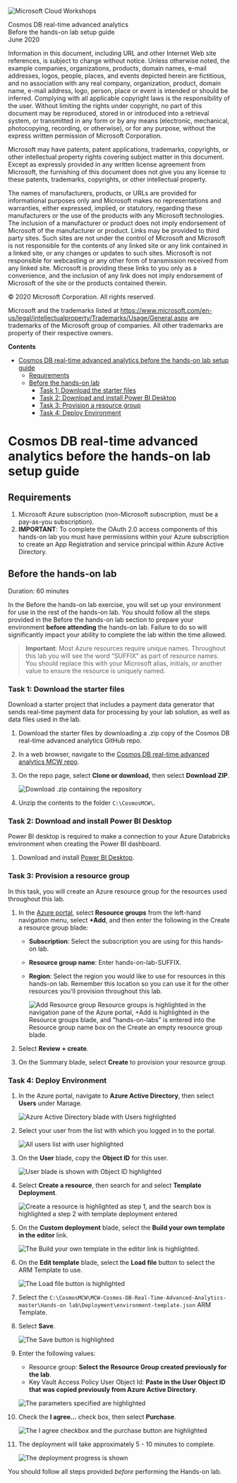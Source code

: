 ![](https://github.com/Microsoft/MCW-Template-Cloud-Workshop/raw/master/Media/ms-cloud-workshop.png 'Microsoft Cloud Workshops')

<div class="MCWHeader1">
Cosmos DB real-time advanced analytics
</div>

<div class="MCWHeader2">
Before the hands-on lab setup guide
</div>

<div class="MCWHeader3">
June 2020
</div>

Information in this document, including URL and other Internet Web site references, is subject to change without notice. Unless otherwise noted, the example companies, organizations, products, domain names, e-mail addresses, logos, people, places, and events depicted herein are fictitious, and no association with any real company, organization, product, domain name, e-mail address, logo, person, place or event is intended or should be inferred. Complying with all applicable copyright laws is the responsibility of the user. Without limiting the rights under copyright, no part of this document may be reproduced, stored in or introduced into a retrieval system, or transmitted in any form or by any means (electronic, mechanical, photocopying, recording, or otherwise), or for any purpose, without the express written permission of Microsoft Corporation.

Microsoft may have patents, patent applications, trademarks, copyrights, or other intellectual property rights covering subject matter in this document. Except as expressly provided in any written license agreement from Microsoft, the furnishing of this document does not give you any license to these patents, trademarks, copyrights, or other intellectual property.

The names of manufacturers, products, or URLs are provided for informational purposes only and Microsoft makes no representations and warranties, either expressed, implied, or statutory, regarding these manufacturers or the use of the products with any Microsoft technologies. The inclusion of a manufacturer or product does not imply endorsement of Microsoft of the manufacturer or product. Links may be provided to third party sites. Such sites are not under the control of Microsoft and Microsoft is not responsible for the contents of any linked site or any link contained in a linked site, or any changes or updates to such sites. Microsoft is not responsible for webcasting or any other form of transmission received from any linked site. Microsoft is providing these links to you only as a convenience, and the inclusion of any link does not imply endorsement of Microsoft of the site or the products contained therein.

© 2020 Microsoft Corporation. All rights reserved.

Microsoft and the trademarks listed at <https://www.microsoft.com/en-us/legal/intellectualproperty/Trademarks/Usage/General.aspx> are trademarks of the Microsoft group of companies. All other trademarks are property of their respective owners.

**Contents**

<!-- TOC -->

- [Cosmos DB real-time advanced analytics before the hands-on lab setup guide](#cosmos-db-real-time-advanced-analytics-before-the-hands-on-lab-setup-guide)
  - [Requirements](#requirements)
  - [Before the hands-on lab](#before-the-hands-on-lab)
    - [Task 1: Download the starter files](#task-1-download-the-starter-files)
    - [Task 2: Download and install Power BI Desktop](#task-2-download-and-install-power-bi-desktop)
    - [Task 3: Provision a resource group](#task-3-provision-a-resource-group)
    - [Task 4: Deploy Environment](#task-4-deploy-environment)

<!-- /TOC -->

# Cosmos DB real-time advanced analytics before the hands-on lab setup guide

## Requirements

1. Microsoft Azure subscription (non-Microsoft subscription, must be a pay-as-you subscription).
2. **IMPORTANT**: To complete the OAuth 2.0 access components of this hands-on lab you must have permissions within your Azure subscription to create an App Registration and service principal within Azure Active Directory.

## Before the hands-on lab

Duration: 60 minutes

In the Before the hands-on lab exercise, you will set up your environment for use in the rest of the hands-on lab. You should follow all the steps provided in the Before the hands-on lab section to prepare your environment **before attending** the hands-on lab. Failure to do so will significantly impact your ability to complete the lab within the time allowed.

> **Important**: Most Azure resources require unique names. Throughout this lab you will see the word “SUFFIX” as part of resource names. You should replace this with your Microsoft alias, initials, or another value to ensure the resource is uniquely named.

### Task 1: Download the starter files

Download a starter project that includes a payment data generator that sends real-time payment data for processing by your lab solution, as well as data files used in the lab.

1. Download the starter files by downloading a .zip copy of the Cosmos DB real-time advanced analytics GitHub repo.

2. In a web browser, navigate to the [Cosmos DB real-time advanced analytics MCW repo](https://github.com/Microsoft/MCW-Cosmos-DB-Real-Time-Advanced-Analytics).

3. On the repo page, select **Clone or download**, then select **Download ZIP**.

   ![Download .zip containing the repository](media/git-hub-download-repo.png 'Download ZIP')

4. Unzip the contents to the folder `C:\CosmosMCW\`.

### Task 2: Download and install Power BI Desktop

Power BI desktop is required to make a connection to your Azure Databricks environment when creating the Power BI dashboard.

1. Download and install [Power BI Desktop](https://powerbi.microsoft.com/desktop/).

### Task 3: Provision a resource group

In this task, you will create an Azure resource group for the resources used throughout this lab.

1. In the [Azure portal](https://portal.azure.com), select **Resource groups** from the left-hand navigation menu, select **+Add**, and then enter the following in the Create a resource group blade:

   - **Subscription**: Select the subscription you are using for this hands-on lab.

   - **Resource group name**: Enter hands-on-lab-SUFFIX.

   - **Region**: Select the region you would like to use for resources in this hands-on lab. Remember this location so you can use it for the other resources you'll provision throughout this lab.

     ![Add Resource group Resource groups is highlighted in the navigation pane of the Azure portal, +Add is highlighted in the Resource groups blade, and "hands-on-labs" is entered into the Resource group name box on the Create an empty resource group blade.](./media/create-resource-group.png 'Create resource group')

2. Select **Review + create**.

3. On the Summary blade, select **Create** to provision your resource group.

### Task 4: Deploy Environment

1. In the Azure portal, navigate to **Azure Active Directory**, then select **Users** under Manage.

   ![Azure Active Directory blade with Users highlighted](media/deploy-azure-ad-users-link.png 'Azure Active Directory blade with Users highlighted')

2. Select your user from the list with which you logged in to the portal.

   ![All users list with user highlighted](media/deploy-azure-ad-user-list.png 'All users list with user highlighted')

3. On the **User** blade, copy the **Object ID** for this user.

   ![User blade is shown with Object ID highlighted](media/deploy-azure-ad-user-object-id.png 'User blade is shown with Object ID highlighted')

4. Select **Create a resource**, then search for and select **Template Deployment**.

   ![Create a resource is highlighted as step 1, and the search box is highlighted a step 2 with template deployment entered](media/deploy-create-resource-search-template-deployment.png 'Create a resource is highlighted as step 1, and the search box is highlighted a step 2 with template deployment entered')

5. On the **Custom deployment** blade, select the **Build your own template in the editor** link.

   ![The Build your own template in the editor link is highlighted.](media/deploy-deployment-build-your-own-link.png 'Custom deployment')

6. On the **Edit template** blade, select the **Load file** button to select the ARM Template to use.

   ![The Load file button is highlighted](media/deploy-deployment-load-file-button.png 'The Load file button is highlighted')

7. Select the `C:\CosmosMCW\MCW-Cosmos-DB-Real-Time-Advanced-Analytics-master\Hands-on lab\Deployment\environment-template.json` ARM Template.

8. Select **Save**.

   ![The Save button is highlighted](media/deploy-deployment-arm-template-save.png 'The Save button is highlighted')

9. Enter the following values:

   - Resource group: **Select the Resource Group created previously for the lab**.
   - Key Vault Access Policy User Object Id: **Paste in the User Object ID that was copied previously from Azure Active Directory**.

   ![The parameters specified are highlighted](media/deploy-deployment-parameter-fields.png 'The parameters specified are highlighted')

10. Check the **I agree...** check box, then select **Purchase**.

    ![The I agree checkbox and the purchase button are highlighted](media/deploy-deployment-purchase-button.png 'The I agree checkbox and the purchase button are highlighted')

11. The deployment will take approximately 5 - 10 minutes to complete.

    ![The deployment progress is shown](media/deploy-deployment-progress.png 'The deployment progress is shown')

You should follow all steps provided _before_ performing the Hands-on lab.
